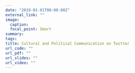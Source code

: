 ```yaml
---
date: "2019-01-01T00:00:00Z"
external_link: ""
image:
  caption: 
  focal_point: Smart
summary: 
tags:
title: Cultural and Political Communication on Twitter
url_code: ""
url_pdf: ""
url_slides: ""
url_video: ""
---
```

